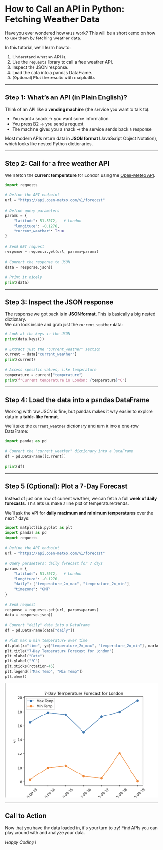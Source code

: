 # How to Call an API in Python: Fetching Weather Data  

Have you ever wondered how `APIs` work? This will be a short demo on how to use them by fetching weather data. 

In this tutorial, we’ll learn how to:  
1. Understand what an API is.  
2. Use the `requests` library to call a free weather API.  
3. Inspect the JSON response.  
4. Load the data into a pandas DataFrame.  
5. (Optional) Plot the results with matplotlib.  


---

## Step 1: What’s an API (in Plain English)?  

Think of an API like a **vending machine**  (the service you want to talk to).
- You want a snack → you want some information  
- You press B2 → you send a request
- The machine gives you a snack → the service sends back a response

Most modern APIs return data in **JSON format** (JavaScript Object Notation), which looks like nested Python dictionaries.  

---

## Step 2: Call for a free weather API

We’ll fetch the **current temperature** for London using the [Open-Meteo API](https://open-meteo.com/).  

```python
import requests

# Define the API endpoint
url = "https://api.open-meteo.com/v1/forecast"

# Define query parameters
params = {
    "latitude": 51.5072,   # London
    "longitude": -0.1276,
    "current_weather": True
}

# Send GET request
response = requests.get(url, params=params)

# Convert the response to JSON
data = response.json()

# Print it nicely
print(data)
```


---
## Step 3: Inspect the JSON response
The response we got back is in **JSON format**. This is basically a big nested dictionary.  
We can look inside and grab just the `current_weather` data:  

```python
# Look at the keys in the JSON
print(data.keys())

# Extract just the "current_weather" section
current = data["current_weather"]
print(current)

# Access specific values, like temperature
temperature = current["temperature"]
print(f"Current temperature in London: {temperature}°C")

```

---

## Step 4: Load the data into a pandas DataFrame

Working with raw JSON is fine, but pandas makes it way easier to explore data in a **table-like format**.  

We’ll take the `current_weather` dictionary and turn it into a one-row DataFrame:  

```python
import pandas as pd

# Convert the "current_weather" dictionary into a DataFrame
df = pd.DataFrame([current])

print(df)
```


---
## Step 5 (Optional): Plot a 7-Day Forecast  

Instead of just one row of current weather, we can fetch a full **week of daily forecasts**. This lets us make a line plot of temperature trends.  

We’ll ask the API for **daily maximum and minimum temperatures** over the next 7 days:  

```python
import matplotlib.pyplot as plt
import pandas as pd
import requests

# Define the API endpoint
url = "https://api.open-meteo.com/v1/forecast"

# Query parameters: daily forecast for 7 days
params = {
    "latitude": 51.5072,   # London
    "longitude": -0.1276,
    "daily": ["temperature_2m_max", "temperature_2m_min"],
    "timezone": "GMT"
}

# Send request
response = requests.get(url, params=params)
data = response.json()

# Convert "daily" data into a DataFrame
df = pd.DataFrame(data["daily"])

# Plot max & min temperature over time
df.plot(x="time", y=["temperature_2m_max", "temperature_2m_min"], marker="o")
plt.title("7-Day Temperature Forecast for London")
plt.xlabel("Date")
plt.ylabel("°C")
plt.xticks(rotation=45)
plt.legend(["Max Temp", "Min Temp"])
plt.show()
```


![7-day London weather forecast plot](london_weather.png "7-day London Weather")



---


## Call to Action

Now that you have the data loaded in, it's your turn to try! Find APIs you can play around with and analyze your data.

_Happy Coding !_